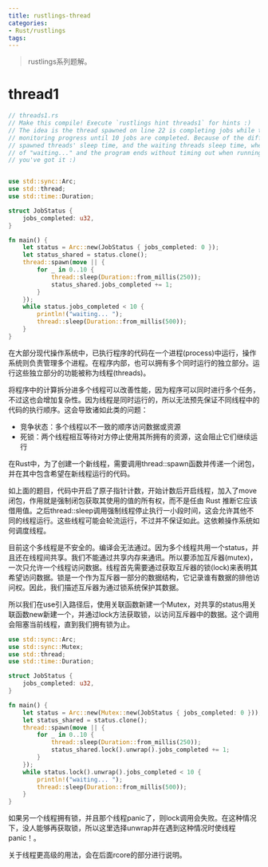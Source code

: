 ```yaml
---
title: rustlings-thread
categories:
- Rust/rustlings
tags: 
---
```


> rustlings系列题解。




# thread1
```rust
// threads1.rs
// Make this compile! Execute `rustlings hint threads1` for hints :)
// The idea is the thread spawned on line 22 is completing jobs while the main thread is
// monitoring progress until 10 jobs are completed. Because of the difference between the
// spawned threads' sleep time, and the waiting threads sleep time, when you see 6 lines
// of "waiting..." and the program ends without timing out when running,
// you've got it :)


use std::sync::Arc;
use std::thread;
use std::time::Duration;

struct JobStatus {
    jobs_completed: u32,
}

fn main() {
    let status = Arc::new(JobStatus { jobs_completed: 0 });
    let status_shared = status.clone();
    thread::spawn(move || {
        for _ in 0..10 {
            thread::sleep(Duration::from_millis(250));
            status_shared.jobs_completed += 1;
        }
    });
    while status.jobs_completed < 10 {
        println!("waiting... ");
        thread::sleep(Duration::from_millis(500));
    }
}
```

在大部分现代操作系统中，已执行程序的代码在一个进程(process)中运行，操作系统则负责管理多个进程。在程序内部，也可以拥有多个同时运行的独立部分。运行这些独立部分的功能被称为线程(threads)。

将程序中的计算拆分进多个线程可以改善性能，因为程序可以同时进行多个任务，不过这也会增加复杂性。因为线程是同时运行的，所以无法预先保证不同线程中的代码的执行顺序。这会导致诸如此类的问题：

* 竞争状态：多个线程以不一致的顺序访问数据或资源
* 死锁：两个线程相互等待对方停止使用其所拥有的资源，这会阻止它们继续运行

在Rust中，为了创建一个新线程，需要调用thread::spawn函数并传递一个闭包，并在其中包含希望在新线程运行的代码。

如上面的题目，代码中开启了原子指针计数，开始计数后开启线程，加入了move闭包，作用就是强制闭包获取其使用的值的所有权，而不是任由 Rust 推断它应该借用值。之后thread::sleep调用强制线程停止执行一小段时间，这会允许其他不同的线程运行。这些线程可能会轮流运行，不过并不保证如此。这依赖操作系统如何调度线程。

目前这个多线程是不安全的。编译会无法通过。因为多个线程共用一个status，并且还在线程间共享。我们不能通过共享内存来通讯。所以要添加互斥器(mutex)，一次只允许一个线程访问数据。线程首先需要通过获取互斥器的锁(lock)来表明其希望访问数据。锁是一个作为互斥器一部分的数据结构，它记录谁有数据的排他访问权。因此，我们描述互斥器为通过锁系统保护其数据。

所以我们在use引入路径后，使用关联函数新建一个Mutex<T>，对共享的status用关联函数new新建一个，并通过lock方法获取锁，以访问互斥器中的数据。这个调用会阻塞当前线程，直到我们拥有锁为止。

```rust
use std::sync::Arc;
use std::sync::Mutex;
use std::thread;
use std::time::Duration;

struct JobStatus {
    jobs_completed: u32,
}

fn main() {
    let status = Arc::new(Mutex::new(JobStatus { jobs_completed: 0 }));
    let status_shared = status.clone();
    thread::spawn(move || {
        for _ in 0..10 {
            thread::sleep(Duration::from_millis(250));
            status_shared.lock().unwrap().jobs_completed += 1;
        }
    });
    while status.lock().unwrap().jobs_completed < 10 {
        println!("waiting... ");
        thread::sleep(Duration::from_millis(500));
    }
}
```

如果另一个线程拥有锁，并且那个线程panic了，则lock调用会失败。在这种情况下，没人能够再获取锁，所以这里选择unwrap并在遇到这种情况时使线程panic！。

关于线程更高级的用法，会在后面rcore的部分进行说明。